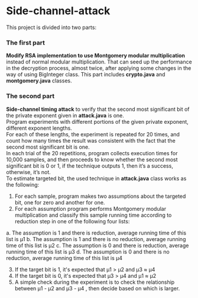 # Side-channel-attack
This project is divided into two parts:

### The first part
**Modify RSA implementation to use Montgomery modular multiplication** instead of normal modular multiplication.
That can seed up the performance in the decryption process, almost twice, after applying some changes in the way of using BigInteger class.
This part includes **crypto.java** and **montgomery.java** classes.

### The second part
**Side-channel timing attack** to verify that the second most significant bit of the private exponent given in **attack.java** is one.  
Program experiments with different portions of the given private exponent, different exponent lengths.  
For each of these lengths, the experiment is repeated for 20 times, and count how many times the result was consistent with the fact that the second most significant bit is one.  
In each trial of the 20 repetitions, program collects execution times for 10,000 samples, and then proceeds to know whether the second most significant bit is 0 or 1, if the technique outputs 1, then it’s a success, otherwise, it’s not.  
To estimate targeted bit, the used technique in **attack.java** class works as the following:  

1. For each sample, program makes two assumptions about the targeted bit, one for zero and another for one.
2. For each assumption program performs Montgomery modular multiplication and classify this sample running time according to reduction step in one of the following four lists:

a. The assumption is 1 and there is reduction, average running time of this list is μ1
b. The assumption is 1 and there is no reduction, average running time of this list is μ2
c. The assumption is 0 and there is reduction, average running time of this list is μ3
d. The assumption is 0 and there is no reduction, average running time of this list is μ4

3. If the target bit is 1, it's expected that μ1 > μ2 and μ3 ≈ μ4
4. If the target bit is 0, it's expected that μ3 > μ4 and μ1 ≈ μ2
5. A simple check during the experiment is to check the relationship between μ1 - μ2 and μ3 - μ4 , then decide based on which is larger.  
